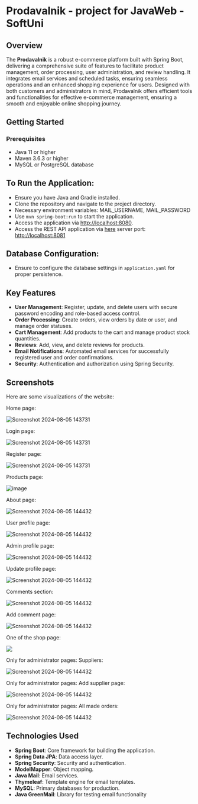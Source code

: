# Prodavalnik - project for JavaWeb - SoftUni

## Overview

The **Prodavalnik** is a robust e-commerce platform built with Spring Boot, delivering a comprehensive suite of features to facilitate product management, order processing, user administration, and review handling. It integrates email services and scheduled tasks, ensuring seamless operations and an enhanced shopping experience for users. Designed with both customers and administrators in mind, Prodavalnik offers efficient tools and functionalities for effective e-commerce management, ensuring a smooth and enjoyable online shopping journey.

## Getting Started

### Prerequisites

- Java 11 or higher
- Maven 3.6.3 or higher
- MySQL or PostgreSQL database

## To Run the Application:

- Ensure you have Java and Gradle installed.
- Clone the repository and navigate to the project directory.
- Necessary environment variables: MAIL_USERNAME, MAIL_PASSWORD
- Use `mvn spring-boot:run` to start the application.
- Access the application via [http://localhost:8080](http://localhost:8080).
- Access the REST API application via [here](https://github.com/Sumeyaxd/Prodavalnik-Supplier/tree/main) server port: [http://localhost:8081](http://localhost:8081)
  
## Database Configuration:

- Ensure to configure the database settings in `application.yaml` for proper persistence.


## Key Features

- **User Management**: Register, update, and delete users with secure password encoding and role-based access control.
- **Order Processing**: Create orders, view orders by date or user, and manage order statuses.
- **Cart Management**: Add products to the cart and manage product stock quantities.
- **Reviews**: Add, view, and delete reviews for products.
- **Email Notifications**: Automated email services for successfully registered user and order confirmations.
- **Security**: Authentication and authorization using Spring Security.

## Screenshots

Here are some visualizations of the website:

<div class="image-container">
  <p>Home page:</p>
  <img src="src/main/resources/static/images/screenshots/Screenshot 2024-08-07 at 18.53.06.png" alt="Screenshot 2024-08-05 143731"/>
</div>
<div class="image-container">
  <p>Login page:</p>
  <img src="src/main/resources/static/images/screenshots/Screenshot 2024-08-07 at 18.53.43.png" alt="Screenshot 2024-08-05 143731"/>
</div>
<div class="image-container">
  <p>Register page:</p>
  <img src="src/main/resources/static/images/screenshots/Screenshot 2024-08-07 at 18.53.57.png" alt="Screenshot 2024-08-05 143731"/>
</div>
<div class="image-container">
  <p>Products page:</p>
  <img src="src/main/resources/static/images/screenshots/Screenshot 2024-08-07 at 18.56.31.png" alt="image"/>
</div>
<div class="image-container">
  <p>About page:</p>
  <img src="src/main/resources/static/images/screenshots/Screenshot 2024-08-07 at 19.11.06.png" alt="Screenshot 2024-08-05 144432"/>
</div>
<div class="image-container">
  <p>User profile page:</p>
  <img src="src/main/resources/static/images/screenshots/Screenshot 2024-08-07 at 18.55.02.png" alt="Screenshot 2024-08-05 144432"/>
</div>
<div class="image-container">
  <p>Admin profile page:</p>
  <img src="src/main/resources/static/images/screenshots/Screenshot 2024-08-07 at 19.12.07.png" alt="Screenshot 2024-08-05 144432"/>
</div>
<div class="image-container">
  <p>Update profile page:</p>
  <img src="src/main/resources/static/images/screenshots/Screenshot 2024-08-07 at 19.45.43.png" alt="Screenshot 2024-08-05 144432"/>
</div>
<div class="image-container">
  <p>Comments section:</p>
  <img src="src/main/resources/static/images/screenshots/Screenshot 2024-08-07 at 18.59.31.png" alt="Screenshot 2024-08-05 144432"/>
</div>
<div class="image-container">
  <p>Add comment page:</p>
  <img src="src/main/resources/static/images/screenshots/Screenshot 2024-08-07 at 19.45.54.png" alt="Screenshot 2024-08-05 144432"/>
</div>
<div class="image-container">
  <p>One of the shop page:</p>
  <img src="src/main/resources/static/images/screenshots/Screenshot 2024-08-07 at 18.58.14.png"/>
</div>
<div class="image-container">
  <p>Only for administrator pages: Suppliers:</p>
  <img src="src/main/resources/static/images/screenshots/Screenshot 2024-08-07 at 19.01.46.png" alt="Screenshot 2024-08-05 144432"/>
</div>
<div class="image-container">
  <p>Only for administrator pages: Add supplier page:</p>
  <img src="src/main/resources/static/images/screenshots/Screenshot 2024-08-07 at 19.51.37.png" alt="Screenshot 2024-08-05 144432"/>
</div>
<div class="image-container">
  <p>Only for administrator pages: All made orders:</p>
  <img src="src/main/resources/static/images/screenshots/Screenshot 2024-08-07 at 19.51.49.png" alt="Screenshot 2024-08-05 144432"/>
</div>




## Technologies Used

- **Spring Boot**: Core framework for building the application.
- **Spring Data JPA**: Data access layer.
- **Spring Security**: Security and authentication.
- **ModelMapper**: Object mapping.
- **Java Mail**: Email services.
- **Thymeleaf**: Template engine for email templates.
- **MySQL**: Primary databases for production.
- **Java GreenMail**: Library for testing email functionality



